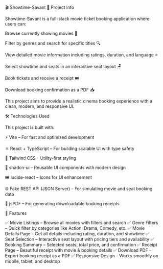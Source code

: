 🎬 Showtime-Savant
📌 Project Info

Showtime-Savant is a full-stack movie ticket booking application where users can:

Browse currently showing movies 🎥

Filter by genres and search for specific titles 🔍

View detailed movie information including ratings, duration, and language ⭐

Select showtime and seats in an interactive seat layout 🪑

Book tickets and receive a receipt 🎟

Download booking confirmation as a PDF 📥

This project aims to provide a realistic cinema booking experience with a clean, modern, and responsive UI.

🛠️ Technologies Used

This project is built with:

⚡ Vite – For fast and optimized development

⚛️ React + TypeScript – For building scalable UI with type safety

🎨 Tailwind CSS – Utility-first styling

🧩 shadcn-ui – Reusable UI components with modern design

🎟 lucide-react – Icons for UI enhancement

🌐 Fake REST API (JSON Server) – For simulating movie and seat booking data

📑 jsPDF – For generating downloadable booking receipts

🚀 Features

✅ Movie Listings – Browse all movies with filters and search
✅ Genre Filters – Quick filter by categories like Action, Drama, Comedy, etc.
✅ Movie Details Page – Get all details including rating, duration, and showtime
✅ Seat Selection – Interactive seat layout with pricing tiers and availability
✅ Booking Summary – Selected seats, total price, and confirmation
✅ Receipt Page – Beautiful receipt with movie & booking details
✅ Download PDF – Export booking receipt as a PDF
✅ Responsive Design – Works smoothly on mobile, tablet, and desktop
